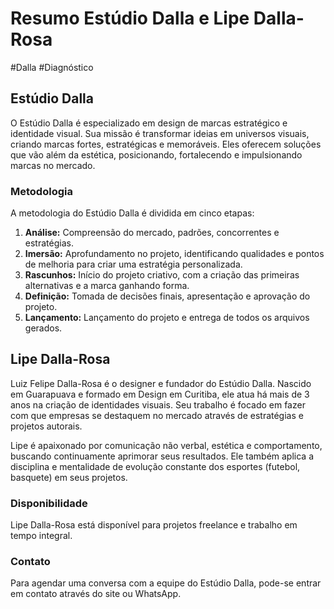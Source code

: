 # Resumo Estúdio Dalla e Lipe Dalla-Rosa

#Dalla #Diagnóstico 

## Estúdio Dalla

O Estúdio Dalla é especializado em design de marcas estratégico e identidade visual. Sua missão é transformar ideias em universos visuais, criando marcas fortes, estratégicas e memoráveis. Eles oferecem soluções que vão além da estética, posicionando, fortalecendo e impulsionando marcas no mercado.

### Metodologia

A metodologia do Estúdio Dalla é dividida em cinco etapas:

1.  **Análise:** Compreensão do mercado, padrões, concorrentes e estratégias.
2.  **Imersão:** Aprofundamento no projeto, identificando qualidades e pontos de melhoria para criar uma estratégia personalizada.
3.  **Rascunhos:** Início do projeto criativo, com a criação das primeiras alternativas e a marca ganhando forma.
4.  **Definição:** Tomada de decisões finais, apresentação e aprovação do projeto.
5.  **Lançamento:** Lançamento do projeto e entrega de todos os arquivos gerados.

## Lipe Dalla-Rosa

Luiz Felipe Dalla-Rosa é o designer e fundador do Estúdio Dalla. Nascido em Guarapuava e formado em Design em Curitiba, ele atua há mais de 3 anos na criação de identidades visuais. Seu trabalho é focado em fazer com que empresas se destaquem no mercado através de estratégias e projetos autorais.

Lipe é apaixonado por comunicação não verbal, estética e comportamento, buscando continuamente aprimorar seus resultados. Ele também aplica a disciplina e mentalidade de evolução constante dos esportes (futebol, basquete) em seus projetos.

### Disponibilidade

Lipe Dalla-Rosa está disponível para projetos freelance e trabalho em tempo integral.

### Contato

Para agendar uma conversa com a equipe do Estúdio Dalla, pode-se entrar em contato através do site ou WhatsApp.

